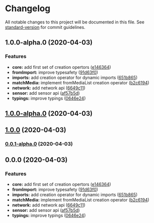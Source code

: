 # Changelog

All notable changes to this project will be documented in this file. See [standard-version](https://github.com/conventional-changelog/standard-version) for commit guidelines.

## 1.0.0-alpha.0 (2020-04-03)


### Features

* **core:** add first set of creation opertors ([e146364](https://github.com/JWO719/rxjs-web/commit/e146364e66ce4bbc58163b5470c888a979a31073))
* **fromImport:** improve typesafety ([91d63f0](https://github.com/JWO719/rxjs-web/commit/91d63f064e654dabd01deebe4b9c65d438c2828f))
* **imports:** add creation operator for dynamic imports ([651b865](https://github.com/JWO719/rxjs-web/commit/651b865fd33d6084a51d403be1cbabeb2343c415))
* **matchMedia:** implement fromMediaList creation operator ([b2c6194](https://github.com/JWO719/rxjs-web/commit/b2c6194e89735d4aeb533f4c1ea87cbae9178201))
* **network:** add network api ([6649c11](https://github.com/JWO719/rxjs-web/commit/6649c11bb7fd67357308c856943e58d93c17e119))
* **sensor:** add sensor api ([af57b5d](https://github.com/JWO719/rxjs-web/commit/af57b5d050a81b620bb5e2b7f4e478acbef78f0d))
* **typings:** improve typings ([0646e24](https://github.com/JWO719/rxjs-web/commit/0646e249f10a6e20eeb006af9087f37f9bcc1835))

## [1.0.0-alpha.0](https://github.com/JWO719/rxjs-web/compare/v1.0.0...v1.0.0-alpha.0) (2020-04-03)

## [1.0.0](https://github.com/JWO719/rxjs-web/compare/v0.0.1-alpha.0...v1.0.0) (2020-04-03)

### [0.0.1-alpha.0](https://github.com/JWO719/rxjs-web/compare/v0.0.0...v0.0.1-alpha.0) (2020-04-03)

## 0.0.0 (2020-04-03)


### Features

* **core:** add first set of creation opertors ([e146364](https://github.com/JWO719/rxjs-web/commit/e146364e66ce4bbc58163b5470c888a979a31073))
* **fromImport:** improve typesafety ([91d63f0](https://github.com/JWO719/rxjs-web/commit/91d63f064e654dabd01deebe4b9c65d438c2828f))
* **imports:** add creation operator for dynamic imports ([651b865](https://github.com/JWO719/rxjs-web/commit/651b865fd33d6084a51d403be1cbabeb2343c415))
* **matchMedia:** implement fromMediaList creation operator ([b2c6194](https://github.com/JWO719/rxjs-web/commit/b2c6194e89735d4aeb533f4c1ea87cbae9178201))
* **network:** add network api ([6649c11](https://github.com/JWO719/rxjs-web/commit/6649c11bb7fd67357308c856943e58d93c17e119))
* **sensor:** add sensor api ([af57b5d](https://github.com/JWO719/rxjs-web/commit/af57b5d050a81b620bb5e2b7f4e478acbef78f0d))
* **typings:** improve typings ([0646e24](https://github.com/JWO719/rxjs-web/commit/0646e249f10a6e20eeb006af9087f37f9bcc1835))
